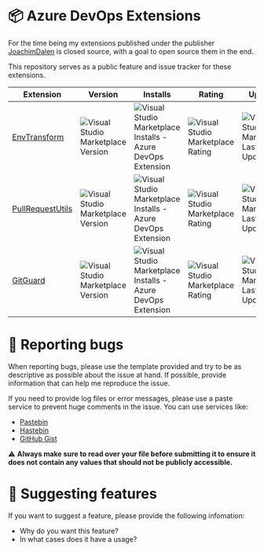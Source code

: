 # 📦 Azure DevOps Extensions

For the time being my extensions published under the publisher [JoachimDalen](https://marketplace.visualstudio.com/publishers/joachimdalen) is closed source, with a goal to open source them in the end.

This repository serves as a public feature and issue tracker for these extensions.

| Extension                                                                                               | Version                                                                                                                                    | Installs                                                                                                                                                                                       | Rating                                                                                                                                    | Updated                                                                                                                                                    |
| ------------------------------------------------------------------------------------------------------- | ------------------------------------------------------------------------------------------------------------------------------------------ | ---------------------------------------------------------------------------------------------------------------------------------------------------------------------------------------------- | ----------------------------------------------------------------------------------------------------------------------------------------- | ---------------------------------------------------------------------------------------------------------------------------------------------------------- |
| [EnvTransform](https://marketplace.visualstudio.com/items?itemName=joachimdalen.env-transform)          | ![Visual Studio Marketplace Version](https://img.shields.io/visual-studio-marketplace/v/joachimdalen.env-transform?style=flat-square)      | ![Visual Studio Marketplace Installs - Azure DevOps Extension](https://img.shields.io/visual-studio-marketplace/azure-devops/installs/total/joachimdalen.env-transform?style=flat-square)      | ![Visual Studio Marketplace Rating](https://img.shields.io/visual-studio-marketplace/r/joachimdalen.env-transform?style=flat-square)      | ![Visual Studio Marketplace Last Updated](https://img.shields.io/visual-studio-marketplace/last-updated/joachimdalen.env-transform?style=flat-square)      |
| [PullRequestUtils](https://marketplace.visualstudio.com/items?itemName=joachimdalen.pull-request-utils) | ![Visual Studio Marketplace Version](https://img.shields.io/visual-studio-marketplace/v/joachimdalen.pull-request-utils?style=flat-square) | ![Visual Studio Marketplace Installs - Azure DevOps Extension](https://img.shields.io/visual-studio-marketplace/azure-devops/installs/total/joachimdalen.pull-request-utils?style=flat-square) | ![Visual Studio Marketplace Rating](https://img.shields.io/visual-studio-marketplace/r/joachimdalen.pull-request-utils?style=flat-square) | ![Visual Studio Marketplace Last Updated](https://img.shields.io/visual-studio-marketplace/last-updated/joachimdalen.pull-request-utils?style=flat-square) |
| [GitGuard](https://marketplace.visualstudio.com/items?itemName=joachimdalen.gitguard)                   | ![Visual Studio Marketplace Version](https://img.shields.io/visual-studio-marketplace/v/joachimdalen.gitguard?style=flat-square)           | ![Visual Studio Marketplace Installs - Azure DevOps Extension](https://img.shields.io/visual-studio-marketplace/azure-devops/installs/total/joachimdalen.gitguard?style=flat-square)           | ![Visual Studio Marketplace Rating](https://img.shields.io/visual-studio-marketplace/r/joachimdalen.gitguard?style=flat-square)           | ![Visual Studio Marketplace Last Updated](https://img.shields.io/visual-studio-marketplace/last-updated/joachimdalen.gitguard?style=flat-square)           |

# 🐞 Reporting bugs

When reporting bugs, please use the template provided and try to be as descriptive as possible about the issue at hand. If possible, provide information that can help me reproduce the issue.

If you need to provide log files or error messages, please use a paste service to prevent huge comments in the issue. You can use services like:

- [Pastebin](https://pastebin.com/)
- [Hastebin](https://hastebin.com/)
- [GitHub Gist](https://gist.github.com/)

⚠️ **Always make sure to read over your file before submitting it to ensure it does not contain any values that should not be publicly accessible.**

# 🎉 Suggesting features

If you want to suggest a feature, please provide the following infomation:

- Why do you want this feature?
- In what cases does it have a usage?
